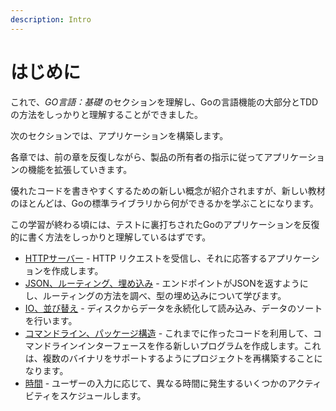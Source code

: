 ```yaml
---
description: Intro
---
```


# はじめに

これで、_GO言語：基礎_ のセクションを理解し、Goの言語機能の大部分とTDDの方法をしっかりと理解することができました。

次のセクションでは、アプリケーションを構築します。

各章では、前の章を反復しながら、製品の所有者の指示に従ってアプリケーションの機能を拡張していきます。

優れたコードを書きやすくするための新しい概念が紹介されますが、新しい教材のほとんどは、Goの標準ライブラリから何ができるかを学ぶことになります。

この学習が終わる頃には、テストに裏打ちされたGoのアプリケーションを反復的に書く方法をしっかりと理解しているはずです。

* [HTTPサーバー](http-server.md) - HTTP リクエストを受信し、それに応答するアプリケーションを作成します。
* [JSON、ルーティング、埋め込み](json.md) - エンドポイントがJSONを返すようにし、ルーティングの方法を調べ、型の埋め込みについて学びます。
* [IO、並び替え](io.md) - ディスクからデータを永続化して読み込み、データのソートを行います。
* [コマンドライン、パッケージ構造](command-line.md) - これまでに作ったコードを利用して、コマンドラインインターフェースを作る新しいプログラムを作成します。これは、複数のバイナリをサポートするようにプロジェクトを再構築することになります。
* [時間](time.md) - ユーザーの入力に応じて、異なる時間に発生するいくつかのアクティビティをスケジュールします。
